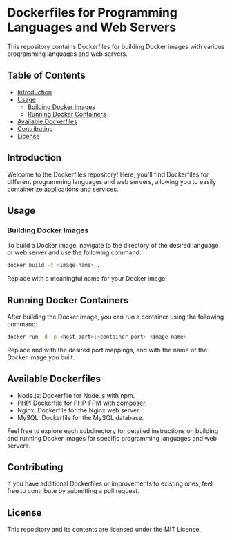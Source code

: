# Dockerfiles for Programming Languages and Web Servers

This repository contains Dockerfiles for building Docker images with various programming languages and web servers.

## Table of Contents

- [Introduction](#introduction)
- [Usage](#usage)
  - [Building Docker Images](#building-docker-images)
  - [Running Docker Containers](#running-docker-containers)
- [Available Dockerfiles](#available-dockerfiles)
- [Contributing](#contributing)
- [License](#license)

## Introduction

Welcome to the Dockerfiles repository! Here, you'll find Dockerfiles for different programming languages and web servers, allowing you to easily containerize applications and services.

## Usage

### Building Docker Images

To build a Docker image, navigate to the directory of the desired language or web server and use the following command:

```bash
docker build -t <image-name> .
```

Replace <image-name> with a meaningful name for your Docker image.

## Running Docker Containers
After building the Docker image, you can run a container using the following command:

```bash
docker run -d -p <host-port>:<container-port> <image-name>
```

Replace <host-port> and <container-port> with the desired port mappings, and <image-name> with the name of the Docker image you built.

## Available Dockerfiles
- Node.js: Dockerfile for Node.js with npm.
- PHP: Dockerfile for PHP-FPM with composer.
- Nginx: Dockerfile for the Nginx web server.
- MySQL: Dockerfile for the MySQL database.

Feel free to explore each subdirectory for detailed instructions on building and running Docker images for specific programming languages and web servers.

## Contributing
If you have additional Dockerfiles or improvements to existing ones, feel free to contribute by submitting a pull request.

## License
This repository and its contents are licensed under the MIT License.
